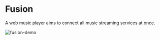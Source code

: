 # Fusion
A web music player aims to connect all music streaming services at once.

![fusion-demo](https://github.com/niloymajumder/Fusion/assets/91382504/85c675d2-bc1a-4bdc-b1c2-c87324e99113)

